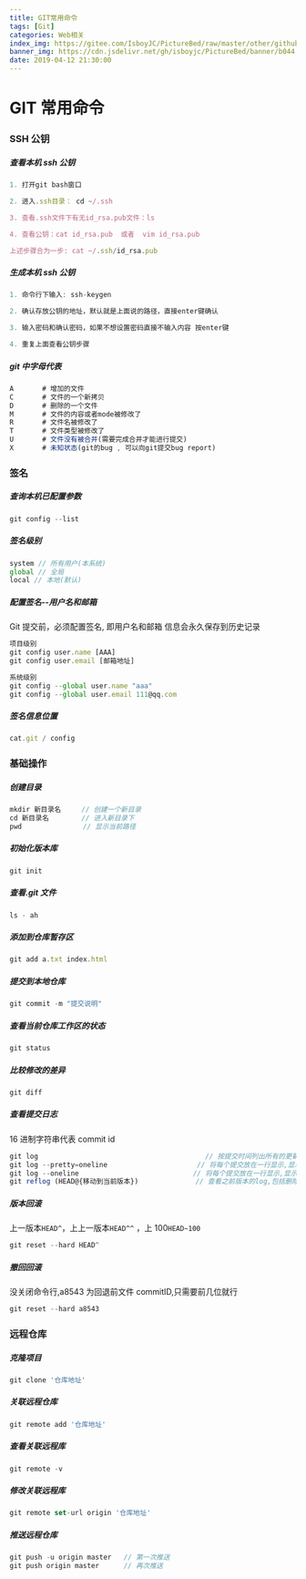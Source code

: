 ```yaml
---
title: GIT常用命令
tags: [Git]
categories: Web相关
index_img: https://gitee.com/IsboyJC/PictureBed/raw/master/other/github03.jpeg
banner_img: https://cdn.jsdelivr.net/gh/isboyjc/PictureBed/banner/b044.jpg
date: 2019-04-12 21:30:00
---
```


# GIT 常用命令

### SSH 公钥

##### 查看本机 ssh 公钥

```js
1. 打开git bash窗口

2. 进入.ssh目录： cd ~/.ssh

3. 查看.ssh文件下有无id_rsa.pub文件：ls

4. 查看公钥：cat id_rsa.pub  或者  vim id_rsa.pub

上述步骤合为一步: cat ~/.ssh/id_rsa.pub
```

##### 生成本机 ssh 公钥

```js
1. 命令行下输入: ssh-keygen

2. 确认存放公钥的地址，默认就是上面说的路径，直接enter键确认

3. 输入密码和确认密码，如果不想设置密码直接不输入内容 按enter键

4. 重复上面查看公钥步骤
```

##### git 中字母代表

```js
A     	# 增加的文件
C       # 文件的一个新拷贝
D       # 删除的一个文件
M       # 文件的内容或者mode被修改了
R       # 文件名被修改了
T       # 文件类型被修改了
U       # 文件没有被合并(需要完成合并才能进行提交)
X       # 未知状态(git的bug , 可以向git提交bug report)
```

### 签名

##### 查询本机已配置参数

```js
git config --list
```

##### 签名级别

```js
system // 所有用户(本系统)
global // 全局
local // 本地(默认)
```

##### 配置签名--用户名和邮箱

Git 提交前，必须配置签名, 即用户名和邮箱 信息会永久保存到历史记录

```js
项目级别
git config user.name [AAA]
git config user.email [邮箱地址]

系统级别
git config --global user.name "aaa"
git config --global user.email 111@qq.com
```

##### 签名信息位置

```js
cat.git / config
```

### 基础操作

##### 创建目录

```js
mkdir 新目录名     // 创建一个新目录
cd 新目录名        // 进入新目录下
pwd               // 显示当前路径
```

##### 初始化版本库

```js
git init
```

##### 查看.git 文件

```js
ls - ah
```

##### 添加到仓库暂存区

```js
git add a.txt index.html
```

##### 提交到本地仓库

```js
git commit -m "提交说明"
```

##### 查看当前仓库工作区的状态

```js
git status
```

##### 比较修改的差异

```js
git diff
```

##### 查看提交日志

16 进制字符串代表 commit id

```js
git log                                         // 按提交时间列出所有的更新,显示完整信息
git log --pretty=oneline					  // 将每个提交放在一行显示,显示完整commit id
git log --oneline							 // 将每个提交放在一行显示,显示不完整commit id
git reflog (HEAD@{移动到当前版本})      		 // 查看之前版本的log,包括删除的,可查找历史commitID
```

##### 版本回滚

上一版本`HEAD^`，上上一版本`HEAD^^` ，上 100`HEAD~100`

```js
git reset --hard HEAD^
```

##### 撤回回滚

没关闭命令行,a8543 为回退前文件 commitID,只需要前几位就行

```js
git reset --hard a8543
```

### 远程仓库

##### 克隆项目

```js
git clone '仓库地址'
```

##### 关联远程仓库

```js
git remote add '仓库地址'
```

##### 查看关联远程库

```js
git remote -v
```

##### 修改关联远程库

```js
git remote set-url origin '仓库地址'
```

##### 推送远程仓库

```js
git push -u origin master   // 第一次推送
git push origin master      // 再次推送
```
